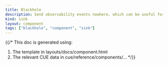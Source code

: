 ```yaml
---
title: Blackhole
description: Send observability events nowhere, which can be useful for debugging purposes
kind: sink
layout: component
tags: ["blackhole", "component", "sink"]
---
```


{{/*
This doc is generated using:

1. The template in layouts/docs/component.html
2. The relevant CUE data in cue/reference/components/...
*/}}
